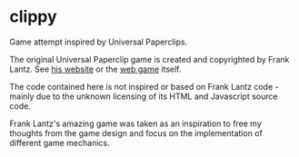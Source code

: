 # clippy

Game attempt inspired by Universal Paperclips.

The original Universal Paperclip game is created and copyrighted by Frank
Lantz. See [his website][fl] or the [web game][flup] itself.

[fl]: http://www.franklantz.net/work#/universal-paperclips/
[flup]: https://decisionproblem.com/paperclips/

The code contained here is not inspired or based on Frank Lantz code - mainly
due to the unknown licensing of its HTML and Javascript source code.

Frank Lantz's amazing game was taken as an inspiration to free my thoughts from
the game design and focus on the implementation of different game mechanics.
